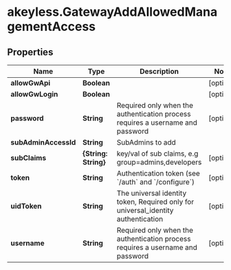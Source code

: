 # akeyless.GatewayAddAllowedManagementAccess

## Properties

Name | Type | Description | Notes
------------ | ------------- | ------------- | -------------
**allowGwApi** | **Boolean** |  | [optional] 
**allowGwLogin** | **Boolean** |  | [optional] 
**password** | **String** | Required only when the authentication process requires a username and password | [optional] 
**subAdminAccessId** | **String** | SubAdmins to add | 
**subClaims** | **{String: String}** | key/val of sub claims, e.g group&#x3D;admins,developers | [optional] 
**token** | **String** | Authentication token (see &#x60;/auth&#x60; and &#x60;/configure&#x60;) | [optional] 
**uidToken** | **String** | The universal identity token, Required only for universal_identity authentication | [optional] 
**username** | **String** | Required only when the authentication process requires a username and password | [optional] 


